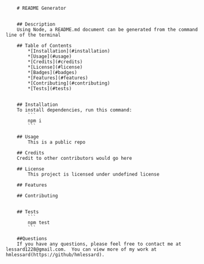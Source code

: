 
        # README Generator
        

        ## Description
        Using Node, a README.md document can be generated from the command line of the terminal

        ## Table of Contents
            *[Installation](#installation)
            *[Usage](#usage)
            *[Credits](#credits)
            *[License](#license)
            *[Badges](#badges)
            *[Features](#features)
            *[Contributing](#contributing)
            *[Tests](#tests)


        ## Installation
        To install dependencies, run this command:
            ```
            npm i
            ```

        ## Usage
            This is a public repo

        ## Credits
        Credit to other contributors would go here

        ## License
            This project is licensed under undefined license

        ## Features

        ## Contributing
            

        ## Tests
            ```
            npm test
            ```

        ##Questions
        If you have any questions, please feel free to contact me at lessard1228@gmail.com.  You can view more of my work at hmlessard(https://github/hmlessard).